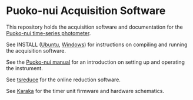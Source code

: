 Puoko-nui Acquisition Software
=========

This repository holds the acquisition software and documentation for the [Puoko-nui time-series photometer](http://pchote.github.io/Puoko-nui/).

See INSTALL ([Ubuntu](https://github.com/pchote/Puoko-nui/blob/master/doc/INSTALL.ubuntu), [Windows](https://github.com/pchote/Puoko-nui/blob/master/doc/INSTALL.windows)) for instructions on compiling and running the acquisition software.

See the [Puoko-nui manual](http://pchote.github.io/Puoko-nui/images/manual-lowres.pdf) for an introduction on setting up and operating the instrument.

See [tsreduce](https://github.com/pchote/tsreduce/) for the online reduction software.

See [Karaka](https://github.com/pchote/Karaka/) for the timer unit firmware and hardware schematics.
